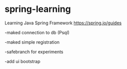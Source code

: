 # spring-learning
Learning Java Spring Framework
https://spring.io/guides

-maked connection to db (Psql)

-maked simple registration

-safebranch for experiments 

-add ui bootstrap
